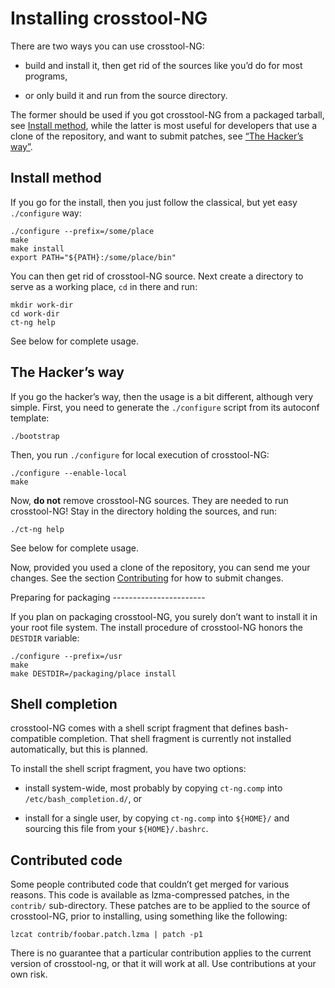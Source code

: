 <a name="install"></a>
Installing crosstool-NG
=======================

There are two ways you can use crosstool-NG:

-   build and install it, then get rid of the sources like you’d do for
    most programs,

-   or only build it and run from the source directory.

The former should be used if you got crosstool-NG from a packaged tarball,
see [Install method](#install-method), while the latter is most useful for
developers that use a clone of the repository, and want to submit patches,
see [“The Hacker’s way”](#hackers-way).

<a name="install-method"></a>
Install method
--------------

If you go for the install, then you just follow the classical, but yet easy
`./configure` way:

    ./configure --prefix=/some/place
    make
    make install
    export PATH="${PATH}:/some/place/bin"

You can then get rid of crosstool-NG source. Next create a directory to serve
as a working place, `cd` in there and run:

    mkdir work-dir
    cd work-dir
    ct-ng help

See below for complete usage.

<a name="hackers-way"></a>
The Hacker’s way
----------------

If you go the hacker’s way, then the usage is a bit different, although very
simple. First, you need to generate the `./configure` script from its
autoconf template:

    ./bootstrap

Then, you run `./configure` for local execution of crosstool-NG:

    ./configure --enable-local
    make

Now, **do not** remove crosstool-NG sources. They are needed to run
crosstool-NG! Stay in the directory holding the sources, and run:

    ./ct-ng help

See below for complete usage.

Now, provided you used a clone of the repository, you can send me your
changes. See the section [Contributing](#contrib) for how to submit changes.

<a name="package-prep">
Preparing for packaging
-----------------------

If you plan on packaging crosstool-NG, you surely don’t want to install it
in your root file system. The install procedure of crosstool-NG honors the
`DESTDIR` variable:

    ./configure --prefix=/usr
    make
    make DESTDIR=/packaging/place install

<a name="shell-completion"></a>
Shell completion
----------------

crosstool-NG comes with a shell script fragment that defines bash-compatible
completion. That shell fragment is currently not installed automatically,
but this is planned.

To install the shell script fragment, you have two options:

-   install system-wide, most probably by copying `ct-ng.comp` into
    `/etc/bash_completion.d/`, or

-   install for a single user, by copying `ct-ng.comp` into `${HOME}/`
    and sourcing this file from your `${HOME}/.bashrc`.

<a name="contributed-code"></a>
Contributed code
----------------

Some people contributed code that couldn’t get merged for various reasons.
This code is available as lzma-compressed patches, in the `contrib/`
sub-directory. These patches are to be applied to the source of crosstool-NG,
prior to installing, using something like the following:

    lzcat contrib/foobar.patch.lzma | patch -p1

There is no guarantee that a particular contribution applies to the current
version of crosstool-ng, or that it will work at all. Use contributions at
your own risk.
